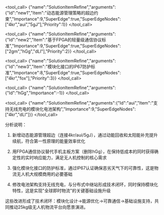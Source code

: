 

<tool_call>
{"name":"SolutionItemRefine","arguments":{"Id":"new1","Item":"动态能源管理策略的超边约束","Importance":9,"SuperEdge":true,"SuperEdgeNodes":["4kr","aui","5gJ"],"Priority":1}}
</tool_call>

<tool_call>
{"name":"SolutionItemRefine","arguments":{"Id":"new2","Item":"基于FPGA的轻量级通信协议标准","Importance":9,"SuperEdge":true,"SuperEdgeNodes":["2gm","hGg","dLl"],"Priority":2}}
</tool_call>

<tool_call>
{"name":"SolutionItemRefine","arguments":{"Id":"new3","Item":"模块化接口的IP67防护标准","Importance":8,"SuperEdge":true,"SuperEdgeNodes":["4kr","fox"],"Priority":3}}
</tool_call>

<tool_call>
{"name":"SolutionItemRefine","arguments":{"Id":"hGg","Importance":-1}}
</tool_call>

<tool_call>
{"name":"SolutionItemRefine","arguments":{"Id":"aui","Item":"支持无线充电的模块化电池架构","Importance":9,"SuperEdgeNodes":["4kr","dLl"]}}
</tool_call>

分析说明：
1. 新增动态能源管理超边（连接4kr/aui/5gJ），通过动能回收和太阳能补充提升续航，符合第一性原理的能量效率优化

2. 用FPGA通信协议替代手机主板方案（删除hGg），在保持低成本的同时获得确定性的实时响应能力，满足无人机控制的核心需求

3. 强化模块化接口的防护标准，通过IP67认证确保恶劣天气下的可靠性，这是物流无人机大规模商用的必要基础

4. 修改电池架构支持无线充电，与分布式中继站形成技术闭环，同时保持模块化特性，这是实现"全球即时物流"的关键基础设施升级

这些改进形成了技术闭环：模块化设计→能源优化→可靠通信→基础设施支持，共同推动25kg级无人机物流平台向愿景演进。